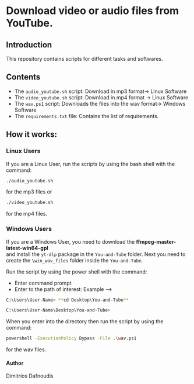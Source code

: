 # Download video or audio files from YouTube.

## Introduction

This repository contains scripts for different tasks and softwares.

## Contents

- The `audio_youtube.sh` script: Download in mp3 format-> Linux Software
- The `video_youtube.sh` script: Download in mp4 format -> Linux Software
- The `wav.ps1` script: Downloads the files into the wav format-> Windows Software
- The `requirements.txt` file: Contains the list of requirements. 

## How it works:

### Linux Users

If you are a Linux User, run the scripts by using the bash shell with the command:

```bash
./audio_youtube.sh
```

for the mp3 files or
```bash
./video_youtube.sh
```
for the mp4 files.

### Windows Users

If you are a Windows User, you need to download the **ffmpeg-master-latest-win64-gpl** <br>
and install the `yt-dlp` package in the `You-and-Tube` folder.
Next you need to create the `\win_wav_files` folder inside the `You-and-Tube`.<br>

Run the script by using the power shell with the command:

- Enter command prompt
- Enter to the path of interest: Example --> 
```bash
C:\Users\User-Name> **cd Desktop\You-and-Tube**

C:\Users\User-Name\Desktop\You-and-Tube>
```

When you enter into the directory then run the script by using the command:

```bash
powershell -ExecutionPolicy Bypass -File .\wav.ps1
```
for the wav files.

#### Author
Dimitrios Dafnoudis
